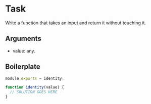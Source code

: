 # Task

Write a function that takes an input and return it without touching it.

## Arguments

* value: any.

## Boilerplate

```js
module.exports = identity;

function identity(value) {
  // SOLUTION GOES HERE
}
```
